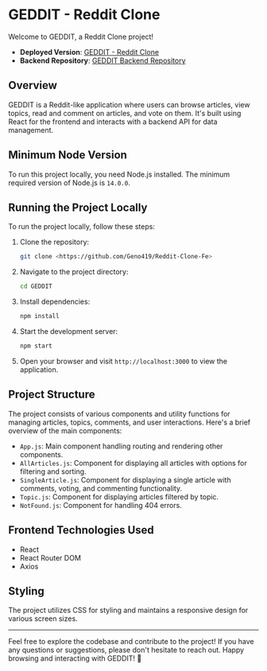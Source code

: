# GEDDIT - Reddit Clone

Welcome to GEDDIT, a Reddit Clone project!

- **Deployed Version**: [GEDDIT - Reddit Clone](https://delightful-baklava-6d63c2.netlify.app/)
- **Backend Repository**: [GEDDIT Backend Repository](https://github.com/Geno419/Reddit-clone)

## Overview

GEDDIT is a Reddit-like application where users can browse articles, view topics, read and comment on articles, and vote on them. It's built using React for the frontend and interacts with a backend API for data management.

## Minimum Node Version

To run this project locally, you need Node.js installed. The minimum required version of Node.js is `14.0.0`.

## Running the Project Locally

To run the project locally, follow these steps:

1. Clone the repository:

   ```bash
   git clone <https://github.com/Geno419/Reddit-Clone-Fe>
   ```

2. Navigate to the project directory:

   ```bash
   cd GEDDIT
   ```

3. Install dependencies:

   ```bash
   npm install
   ```

4. Start the development server:

   ```bash
   npm start
   ```

5. Open your browser and visit `http://localhost:3000` to view the application.

## Project Structure

The project consists of various components and utility functions for managing articles, topics, comments, and user interactions. Here's a brief overview of the main components:

- `App.js`: Main component handling routing and rendering other components.
- `AllArticles.js`: Component for displaying all articles with options for filtering and sorting.
- `SingleArticle.js`: Component for displaying a single article with comments, voting, and commenting functionality.
- `Topic.js`: Component for displaying articles filtered by topic.
- `NotFound.js`: Component for handling 404 errors.

## Frontend Technologies Used

- React
- React Router DOM
- Axios

## Styling

The project utilizes CSS for styling and maintains a responsive design for various screen sizes.

---

Feel free to explore the codebase and contribute to the project! If you have any questions or suggestions, please don't hesitate to reach out. Happy browsing and interacting with GEDDIT! 🚀
